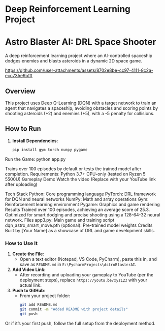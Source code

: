 # Deep Reinforcement Learning Project
# Astro Blaster AI: DRL Space Shooter

A deep reinforcement learning project where an AI-controlled spaceship dodges enemies and blasts asteroids in a dynamic 2D space game.



https://github.com/user-attachments/assets/8702e8be-cc97-4111-8c2a-ecc735e9bfff


## Overview



This project uses Deep Q-Learning (DQN) with a target network to train an agent that navigates a spaceship, avoiding obstacles and scoring points by shooting asteroids (+2) and enemies (+5), with a -5 penalty for collisions.

## How to Run
1. **Install Dependencies**:
   ```bash
   pip install gym torch numpy pygame
Run the Game:
python app.py

Trains over 100 episodes by default or tests the trained model after completion.
Requirements:
Python 3.7+
CPU-only (tested on Ryzen 5 5500U)
Gameplay Demo
Watch the video (Replace with your YouTube link after uploading)

Tech Stack
Python: Core programming language
PyTorch: DRL framework for DQN and neural networks
NumPy: Math and array operations
Gym: Reinforcement learning environment
Pygame: Graphics and game rendering
Results
Trained over 100 episodes, achieving an average score of 25.3.
Optimized for smart dodging and precise shooting using a 128-64-32 neural network.
Files
app3.py: Main game and training script
dqn_astro_smart_move.pth (optional): Pre-trained model weights
Credits
Built by [Your Name] as a showcase of DRL and game development skills.

### How to Use It
1. **Create the File**:
   - Open a text editor (Notepad, VS Code, PyCharm), paste this in, and save as `README.md` in `E:\PycharmProjects\AstroBlasterAI`.
2. **Add Video Link**:
   - After recording and uploading your gameplay to YouTube (per the deployment steps), replace `https://youtu.be/xyz123` with your actual link.
3. **Push to GitHub**:
   - From your project folder:
     ```bash
     git add README.md
     git commit -m "Added README with project details"
     git push
Or if it’s your first push, follow the full setup from the deployment method.
